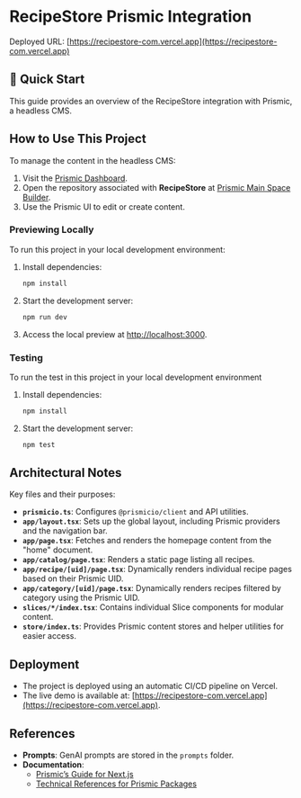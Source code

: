 # RecipeStore Prismic Integration

Deployed URL: [https://recipestore-com.vercel.app](https://recipestore-com.vercel.app)

## 🚀 Quick Start

This guide provides an overview of the RecipeStore integration with Prismic, a headless CMS.

## How to Use This Project

To manage the content in the headless CMS:

1. Visit the [Prismic Dashboard](https://prismic.io/dashboard).
2. Open the repository associated with **RecipeStore** at [Prismic Main Space Builder](https://recipestore-com.prismic.io/builder/working).
3. Use the Prismic UI to edit or create content.

### Previewing Locally

To run this project in your local development environment:

1. Install dependencies:
    ```sh
    npm install
    ```
2. Start the development server:
    ```sh
    npm run dev
    ```
3. Access the local preview at [http://localhost:3000](http://localhost:3000).

### Testing

To run the test in this project in your local development environment

1. Install dependencies:
    ```sh
    npm install
    ```
2. Start the development server:
    ```sh
    npm test
    ```

## Architectural Notes

Key files and their purposes:

- **`prismicio.ts`**: Configures `@prismicio/client` and API utilities.
- **`app/layout.tsx`**: Sets up the global layout, including Prismic providers and the navigation bar.
- **`app/page.tsx`**: Fetches and renders the homepage content from the "home" document.
- **`app/catalog/page.tsx`**: Renders a static page listing all recipes.
- **`app/recipe/[uid]/page.tsx`**: Dynamically renders individual recipe pages based on their Prismic UID.
- **`app/category/[uid]/page.tsx`**: Dynamically renders recipes filtered by category using the Prismic UID.
- **`slices/*/index.tsx`**: Contains individual Slice components for modular content.
- **`store/index.ts`**: Provides Prismic content stores and helper utilities for easier access.

## Deployment

- The project is deployed using an automatic CI/CD pipeline on Vercel.
- The live demo is available at: [https://recipestore-com.vercel.app](https://recipestore-com.vercel.app).

## References

- **Prompts**: GenAI prompts are stored in the `prompts` folder.
- **Documentation**:
  - [Prismic’s Guide for Next.js](https://prismic.io/docs/technologies/nextjs)
  - [Technical References for Prismic Packages](https://prismic.io/docs/technologies/technical-references)

